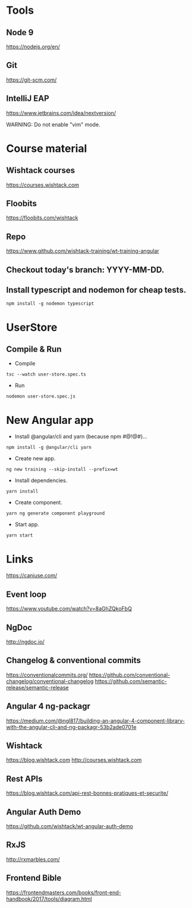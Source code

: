 # Tools

## Node 9
https://nodejs.org/en/

## Git
https://git-scm.com/

## IntelliJ EAP
https://www.jetbrains.com/idea/nextversion/

WARNING: Do not enable "vim" mode.

# Course material

## Wishtack courses
https://courses.wishtack.com

## Floobits
https://floobits.com/wishtack

## Repo
https://www.github.com/wishtack-training/wt-training-angular

## Checkout today's branch: YYYY-MM-DD.

## Install typescript and nodemon for cheap tests.
```
npm install -g nodemon typescript
```

# UserStore

## Compile & Run
* Compile
```
tsc --watch user-store.spec.ts
```

* Run
```
nodemon user-store.spec.js
```


# New Angular app

* Install @angular/cli and yarn (because npm #@!@#)...

```
npm install -g @angular/cli yarn
```

* Create new app.
```
ng new training --skip-install --prefix=wt
```

* Install dependencies.
```
yarn install
```

* Create component.
```
yarn ng generate component playground
```

* Start app.
```
yarn start
```

# Links

https://caniuse.com/


## Event loop
https://www.youtube.com/watch?v=8aGhZQkoFbQ

## NgDoc
http://ngdoc.io/

## Changelog & conventional commits
https://conventionalcommits.org/
https://github.com/conventional-changelog/conventional-changelog
https://github.com/semantic-release/semantic-release

## Angular 4 ng-packagr
https://medium.com/@ngl817/building-an-angular-4-component-library-with-the-angular-cli-and-ng-packagr-53b2ade0701e

## Wishtack
https://blog.wishtack.com
http://courses.wishtack.com

## Rest APIs
https://blog.wishtack.com/api-rest-bonnes-pratiques-et-securite/

## Angular Auth Demo
https://github.com/wishtack/wt-angular-auth-demo

## RxJS
http://rxmarbles.com/

## Frontend Bible
https://frontendmasters.com/books/front-end-handbook/2017/tools/diagram.html
